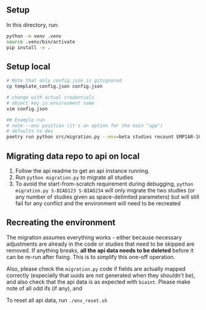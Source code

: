 ## Setup

In this directory, run:

```bash
python -m venv .venv
source .venv/bin/activate
pip install -e .
```

## Setup local

```sh
# Note that only config.json is gitignored
cp template_config.json config.json

# change with actual credentials
# object key is environment name
vim config.json

## Example run
# note --env position (it's an option for the main "app")
# defaults to dev
poetry run python src/migration.py --env=beta studies recount EMPIAR-10988
```

## Migrating data repo to api on local

1. Follow the api readme to get an api instance running.
2. Run `python migration.py` to migrate all studies
3.  To avoid the start-from-scratch requirement during debugging, `python migration.py S-BIAD123 S-BIAD234` will only migrate the two studies (or any number of studies given as space-delimited parameters) but will still fail for any conflict and the environment will need to be recreated

## Recreating the environment

The migration assumes everything works - either because necessary adjustments are already in the code or studies that need to be skipped are removed. If anything breaks, **all the api data needs to be deleted** before it can be re-run after fixing. This is to simplify this one-off operation.

Also, please check the `migration.py` code if fields are actually mapped correctly (especially that uuids are not generated when they shouldn't be), and also check that the api data is as expected with `biaint`. Please make note of all odd ifs (if any), and 

To reset all api data, run `./env_reset.sh`